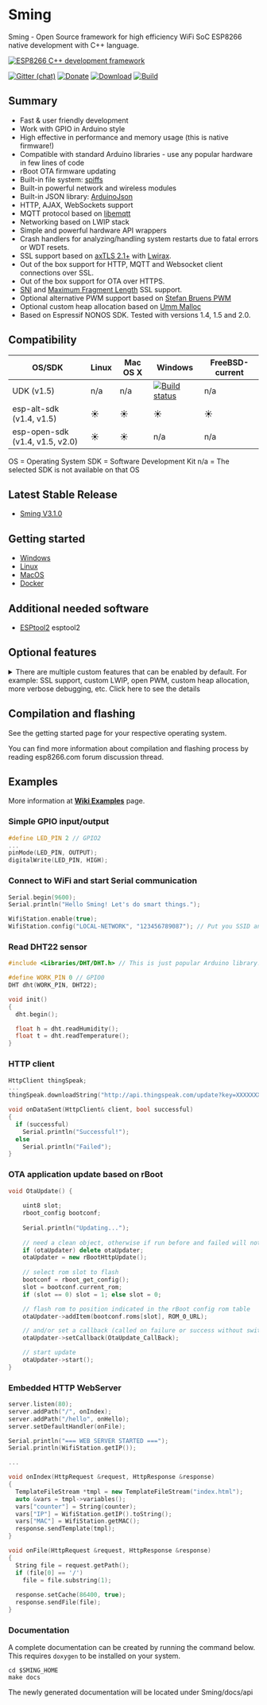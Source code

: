 # Sming
Sming - Open Source framework for high efficiency WiFi SoC ESP8266 native development with C++ language.

[![ESP8266 C++ development framework](https://github.com/SmingHub/Sming/wiki/images/small/combine.png)](https://github.com/SmingHub/Sming/wiki/examples)

[![Gitter (chat)](https://badges.gitter.im/Join%20Chat.svg)](https://gitter.im/SmingHub/Sming?utm_source=badge&utm_medium=badge&utm_campaign=pr-badge)
[![Donate](http://img.shields.io/paypal/donate.png?color=yellow)](https://www.paypal.com/cgi-bin/webscr?cmd=_donations&business=WAQ8XDHCKU3PL&lc=US&item_name=Sming%20Framework%20development&item_number=sming&currency_code=USD&bn=PP%2dDonationsBF%3abtn_donateCC_LG%2egif%3aNonHosted)
[![Download](https://img.shields.io/badge/download-~1.7M-orange.svg)](https://github.com/SmingHub/Sming/releases/latest)
[![Build](https://travis-ci.org/SmingHub/Sming.svg?branch=develop)](https://travis-ci.org/SmingHub/Sming)

## Summary
* Fast & user friendly development
* Work with GPIO in Arduino style
* High effective in performance and memory usage (this is native firmware!)
* Compatible with standard Arduino libraries - use any popular hardware in few lines of code
* rBoot OTA firmware updating
* Built-in file system: [spiffs](https://github.com/pellepl/spiffs)
* Built-in powerful network and wireless modules
* Built-in JSON library: [ArduinoJson](https://github.com/bblanchon/ArduinoJson)
* HTTP, AJAX, WebSockets support
* MQTT protocol based on [libemqtt](https://github.com/menudoproblema/libemqtt)
* Networking based on LWIP stack
* Simple and powerful hardware API wrappers
* Crash handlers for analyzing/handling system restarts due to fatal errors or WDT resets.
* SSL support based on [axTLS 2.1+](https://github.com/igrr/axtls-8266) with [Lwirax](https://github.com/attachix/lwirax/).
* Out of the box support for HTTP, MQTT and Websocket client connections over SSL. 
* Out of the box support for OTA over HTTPS.
* [SNI](https://tools.ietf.org/html/rfc6066#page-6) and [Maximum Fragment Length](https://tools.ietf.org/html/rfc6066#page-8) SSL support.
* Optional alternative PWM support based on [Stefan Bruens PWM](https://github.com/StefanBruens/ESP8266_new_pwm.git)
* Optional custom heap allocation based on [Umm Malloc](https://github.com/rhempel/umm_malloc.git)
* Based on Espressif NONOS SDK. Tested with versions 1.4, 1.5 and 2.0. 

## Compatibility

OS/SDK | Linux | Mac OS X | Windows | FreeBSD-current |
-------|-------|----------|---------|-----------------|
UDK (v1.5)    | n/a   | n/a      |   [![Build status](https://ci.appveyor.com/api/projects/status/5aj0oi0wyk4uij00/branch/develop?svg=true)](https://ci.appveyor.com/project/slaff/sming-sb483/branch/develop)      |     n/a         |
esp-alt-sdk (v1.4, v1.5) | :sunny:  | :sunny:  | :sunny:  | :sunny:  | :sunny:  |
esp-open-sdk (v1.4, v1.5, v2.0) | :sunny:  | :sunny: | n/a | n/a |

OS = Operating System
SDK = Software Development Kit
n/a = The selected SDK is not available on that OS

## Latest Stable Release
- [Sming V3.1.0](https://github.com/SmingHub/Sming/releases/tag/3.1.0)

## Getting started
- [Windows](https://github.com/SmingHub/Sming/wiki/Windows-Quickstart)
- [Linux](https://github.com/SmingHub/Sming/wiki/Linux-Quickstart)
- [MacOS](https://github.com/SmingHub/Sming/wiki/MacOS-Quickstart)
- [Docker](https://github.com/SmingHub/Sming/wiki/Docker-Quickstart)


## Additional needed software
- [ESPtool2](https://github.com/raburton/esptool2) esptool2 

## Optional features

<details><summary>There are multiple custom features that can be enabled by default. For example: SSL support, custom LWIP, open PWM, custom heap allocation, more verbose debugging, etc. Click here to see the details</summary><p>
- Custom LWIP:(default:ON) By default we are using custom compiled LWIP stack instead of the binary one provided from Espressif. This is increasing the free memory and decreasing the space on the flash. All espconn_* functions are turned off by default. If your application requires the use of some of the espconn_* functions then add the ENABLE_ESPCONN=1 directive. See `Makefile-user.mk` from the [Basic_SmartConfig](https://github.com/SmingHub/Sming/blob/develop/samples/Basic_SmartConfig/Makefile-user.mk#L41) application for examples. If you would like to use the binary LWIP then you should turn off the custom LWIP compilation by providing ENABLE_CUSTOM_LWIP=0.
- SSL:(default:off) The SSL support is not built-in by default to conserve resources. If you want to enable it then take a look at the [Readme](https://github.com/SmingHub/Sming/blob/develop/samples/Basic_Ssl/README.md) in the Basic_Ssl samples.
- Custom PWM:(default:off) If you want to use the [open PWM implementation](https://github.com/StefanBruens/ESP8266_new_pwm) then compile your application with ENABLE_CUSTOM_PWM=1. There is no need to recompile the Sming library.
- Custom serial baud rate: (default:off) The default serial baud rate is 115200. If you want to change it to a higher baud rate you can recompile Sming and your application changing the COM_SPEED_SERIAL directive. For example COM_SPEED_SERIAL=921600
- Custom Heap Allocation:(default:off) If your application is experiencing heap fragmentation then you can try the Umm Malloc heap allocation. To enable it compile Sming with ENABLE_CUSTOM_HEAP=1. In order to use it in your sample/application make sure to compile the sample with ENABLE_CUSTOM_HEAP=1. Avoid enabling your custom heap allocation AND -mforce-l32 compiler flag.
- Debug information log level and format: There are four debug levels: debug=3, info=2, warn=1, error=0. Using DEBUG_VERBOSE_LEVEL you can set the desired level (0-3). For example  DEBUG_VERBOSE_LEVEL=2 will show only info messages and above. Another make directive is DEBUG_PRINT_FILENAME_AND_LINE=1 which enables printing the filename and line number of every debug line. This will require extra space on flash. Note: You can compile the Sming library with a set of debug directives and your project with another settings, this way you can control debugging sepparately for sming and your application code.
- Debug information for custom LWIP: If you use custom LWIP(see above) some debug information will be printed for critical errors and situations. You can enable debug information printing altogether using ENABLE_LWIPDEBUG=1. To increase debugging for certain areas you can modify debug options in third-party/esp-open-lwip/include/lwipopts.h
</p></details>

## Compilation and flashing
See the getting started page for your respective operating system.

You can find more information about compilation and flashing process by reading esp8266.com forum discussion thread.

## Examples
More information at **[Wiki Examples](https://github.com/SmingHub/Sming/wiki/examples)** page.

### Simple GPIO input/output
```c++
#define LED_PIN 2 // GPIO2
...
pinMode(LED_PIN, OUTPUT);
digitalWrite(LED_PIN, HIGH);
```

### Connect to WiFi and start Serial communication
```c++
Serial.begin(9600);
Serial.println("Hello Sming! Let's do smart things.");

WifiStation.enable(true);
WifiStation.config("LOCAL-NETWORK", "123456789087"); // Put you SSID and Password here
```

### Read DHT22 sensor
```c++
#include <Libraries/DHT/DHT.h> // This is just popular Arduino library!

#define WORK_PIN 0 // GPIO0
DHT dht(WORK_PIN, DHT22);

void init()
{
  dht.begin();

  float h = dht.readHumidity();
  float t = dht.readTemperature();
}
```

### HTTP client
```c++
HttpClient thingSpeak;
...
thingSpeak.downloadString("http://api.thingspeak.com/update?key=XXXXXXX&field1=" + String(sensorValue), onDataSent);

void onDataSent(HttpClient& client, bool successful)
{
  if (successful)
    Serial.println("Successful!");
  else
    Serial.println("Failed");
}
```

### OTA application update based on rBoot
```c++
void OtaUpdate() {
	
	uint8 slot;
	rboot_config bootconf;
	
	Serial.println("Updating...");
	
	// need a clean object, otherwise if run before and failed will not run again
	if (otaUpdater) delete otaUpdater;
	otaUpdater = new rBootHttpUpdate();
	
	// select rom slot to flash
	bootconf = rboot_get_config();
	slot = bootconf.current_rom;
	if (slot == 0) slot = 1; else slot = 0;

	// flash rom to position indicated in the rBoot config rom table
	otaUpdater->addItem(bootconf.roms[slot], ROM_0_URL);

	// and/or set a callback (called on failure or success without switching requested)
	otaUpdater->setCallback(OtaUpdate_CallBack);

	// start update
	otaUpdater->start();
}
```

### Embedded HTTP WebServer
```c++
server.listen(80);
server.addPath("/", onIndex);
server.addPath("/hello", onHello);
server.setDefaultHandler(onFile);

Serial.println("=== WEB SERVER STARTED ===");
Serial.println(WifiStation.getIP());

...

void onIndex(HttpRequest &request, HttpResponse &response)
{
  TemplateFileStream *tmpl = new TemplateFileStream("index.html");
  auto &vars = tmpl->variables();
  vars["counter"] = String(counter);
  vars["IP"] = WifiStation.getIP().toString();
  vars["MAC"] = WifiStation.getMAC();
  response.sendTemplate(tmpl);
}

void onFile(HttpRequest &request, HttpResponse &response)
{
  String file = request.getPath();
  if (file[0] == '/')
    file = file.substring(1);
    
  response.setCache(86400, true);
  response.sendFile(file);
}
```

### Documentation
A complete documentation can be created by running the command below. This requires `doxygen` to be installed on your system.

```
cd $SMING_HOME
make docs
```

The newly generated documentation will be located under Sming/docs/api

